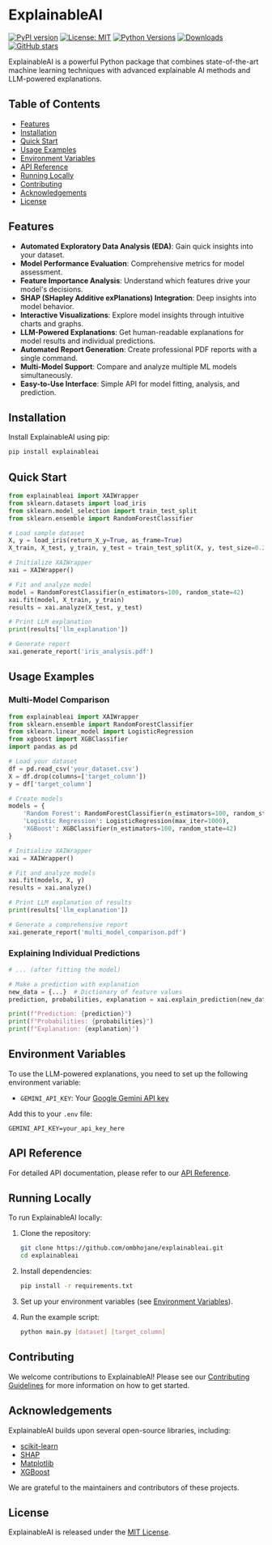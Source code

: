 # ExplainableAI

[![PyPI version](https://img.shields.io/pypi/v/explainableai.svg)](https://pypi.org/project/explainableai/)
[![License: MIT](https://img.shields.io/badge/License-MIT-yellow.svg)](https://opensource.org/licenses/MIT)
[![Python Versions](https://img.shields.io/pypi/pyversions/explainableai.svg)](https://pypi.org/project/explainableai/)
[![Downloads](https://pepy.tech/badge/explainableai)](https://pepy.tech/project/explainableai)
[![GitHub stars](https://img.shields.io/github/stars/ombhojane/explainableai.svg)](https://github.com/ombhojane/explainableai/stargazers)

ExplainableAI is a powerful Python package that combines state-of-the-art machine learning techniques with advanced explainable AI methods and LLM-powered explanations.

## Table of Contents

- [Features](#features)
- [Installation](#installation)
- [Quick Start](#quick-start)
- [Usage Examples](#usage-examples)
- [Environment Variables](#environment-variables)
- [API Reference](#api-reference)
- [Running Locally](#running-locally)
- [Contributing](#contributing)
- [Acknowledgements](#acknowledgements)
- [License](#license)

## Features

- **Automated Exploratory Data Analysis (EDA)**: Gain quick insights into your dataset.
- **Model Performance Evaluation**: Comprehensive metrics for model assessment.
- **Feature Importance Analysis**: Understand which features drive your model's decisions.
- **SHAP (SHapley Additive exPlanations) Integration**: Deep insights into model behavior.
- **Interactive Visualizations**: Explore model insights through intuitive charts and graphs.
- **LLM-Powered Explanations**: Get human-readable explanations for model results and individual predictions.
- **Automated Report Generation**: Create professional PDF reports with a single command.
- **Multi-Model Support**: Compare and analyze multiple ML models simultaneously.
- **Easy-to-Use Interface**: Simple API for model fitting, analysis, and prediction.

## Installation

Install ExplainableAI using pip:

```bash
pip install explainableai
```

## Quick Start

```python
from explainableai import XAIWrapper
from sklearn.datasets import load_iris
from sklearn.model_selection import train_test_split
from sklearn.ensemble import RandomForestClassifier

# Load sample dataset
X, y = load_iris(return_X_y=True, as_frame=True)
X_train, X_test, y_train, y_test = train_test_split(X, y, test_size=0.2, random_state=42)

# Initialize XAIWrapper
xai = XAIWrapper()

# Fit and analyze model
model = RandomForestClassifier(n_estimators=100, random_state=42)
xai.fit(model, X_train, y_train)
results = xai.analyze(X_test, y_test)

# Print LLM explanation
print(results['llm_explanation'])

# Generate report
xai.generate_report('iris_analysis.pdf')
```

## Usage Examples

### Multi-Model Comparison

```python
from explainableai import XAIWrapper
from sklearn.ensemble import RandomForestClassifier
from sklearn.linear_model import LogisticRegression
from xgboost import XGBClassifier
import pandas as pd

# Load your dataset
df = pd.read_csv('your_dataset.csv')
X = df.drop(columns=['target_column'])
y = df['target_column']

# Create models
models = {
    'Random Forest': RandomForestClassifier(n_estimators=100, random_state=42),
    'Logistic Regression': LogisticRegression(max_iter=1000),
    'XGBoost': XGBClassifier(n_estimators=100, random_state=42)
}

# Initialize XAIWrapper
xai = XAIWrapper()

# Fit and analyze models
xai.fit(models, X, y)
results = xai.analyze()

# Print LLM explanation of results
print(results['llm_explanation'])

# Generate a comprehensive report
xai.generate_report('multi_model_comparison.pdf')
```

### Explaining Individual Predictions

```python
# ... (after fitting the model)

# Make a prediction with explanation
new_data = {...}  # Dictionary of feature values
prediction, probabilities, explanation = xai.explain_prediction(new_data)

print(f"Prediction: {prediction}")
print(f"Probabilities: {probabilities}")
print(f"Explanation: {explanation}")
```

## Environment Variables

To use the LLM-powered explanations, you need to set up the following environment variable:

- `GEMINI_API_KEY`: Your [Google Gemini API key](https://ai.google.dev/gemini-api/docs/api-key)

Add this to your `.env` file:

```
GEMINI_API_KEY=your_api_key_here
```

## API Reference

For detailed API documentation, please refer to our [API Reference](https://explainableai.readthedocs.io/en/latest/api.html).

## Running Locally

To run ExplainableAI locally:

1. Clone the repository:

   ```bash
   git clone https://github.com/ombhojane/explainableai.git
   cd explainableai
   ```

2. Install dependencies:

   ```bash
   pip install -r requirements.txt
   ```

3. Set up your environment variables (see [Environment Variables](#environment-variables)).

4. Run the example script:
   ```bash
   python main.py [dataset] [target_column]
   ```

## Contributing

We welcome contributions to ExplainableAI! Please see our [Contributing Guidelines](CONTRIBUTING.md) for more information on how to get started.

## Acknowledgements

ExplainableAI builds upon several open-source libraries, including:

- [scikit-learn](https://scikit-learn.org/)
- [SHAP](https://github.com/slundberg/shap)
- [Matplotlib](https://matplotlib.org/)
- [XGBoost](https://xgboost.readthedocs.io/)

We are grateful to the maintainers and contributors of these projects.

## License

ExplainableAI is released under the [MIT License](LICENSE).
